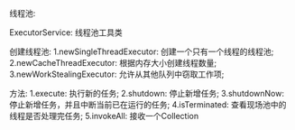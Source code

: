 线程池:
    
ExecutorService: 线程池工具类

创建线程池:
    1.newSingleThreadExecutor: 创建一个只有一个线程的线程池;
    2.newCacheThreadExecutor: 根据内存大小创建线程数量;
    3.newWorkStealingExecutor: 允许从其他队列中窃取工作项;

方法:
    1.execute: 执行新的任务;
    2.shutdown: 停止新增任务;
    3.shutdownNow: 停止新增任务，并且中断当前已在运行的任务;
    4.isTerminated: 查看现场池中的线程是否处理完任务;
    5.invokeAll: 接收一个Collection
    
